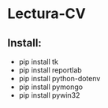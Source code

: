 # Lectura-CV

## Install:
- pip install tk
- pip install reportlab
- pip install python-dotenv
- pip install pymongo
- pip install pywin32